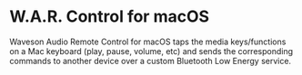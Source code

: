 # W.A.R. Control for macOS

Waveson Audio Remote Control for macOS taps the media keys/functions on a Mac keyboard (play, pause, volume, etc) and sends the corresponding commands to another device over a custom Bluetooth Low Energy service.
